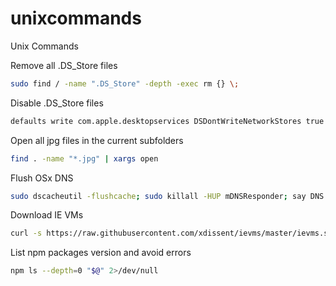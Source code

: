 # unixcommands
Unix Commands

Remove all .DS_Store files
```bash
sudo find / -name ".DS_Store" -depth -exec rm {} \;
```

Disable .DS_Store files
```bash
defaults write com.apple.desktopservices DSDontWriteNetworkStores true
```

Open all jpg files in the current subfolders 
```bash
find . -name "*.jpg" | xargs open
```

Flush OSx DNS
```bash
sudo dscacheutil -flushcache; sudo killall -HUP mDNSResponder; say DNS cache flushed 
```

Download IE VMs
```bash
curl -s https://raw.githubusercontent.com/xdissent/ievms/master/ievms.sh | env IEVMS_VERSIONS="7 9 EDGE" bash
```

List npm packages version and avoid errors
```bash
npm ls --depth=0 "$@" 2>/dev/null
```
